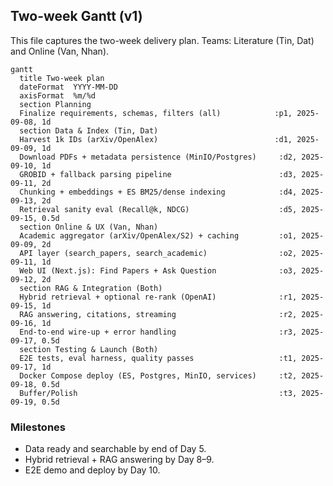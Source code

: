 ## Two-week Gantt (v1)

This file captures the two-week delivery plan. Teams: Literature (Tin, Dat) and Online (Van, Nhan).

```mermaid
gantt
  title Two-week plan
  dateFormat  YYYY-MM-DD
  axisFormat  %m/%d
  section Planning
  Finalize requirements, schemas, filters (all)            :p1, 2025-09-08, 1d
  section Data & Index (Tin, Dat)
  Harvest 1k IDs (arXiv/OpenAlex)                          :d1, 2025-09-09, 1d
  Download PDFs + metadata persistence (MinIO/Postgres)     :d2, 2025-09-10, 1d
  GROBID + fallback parsing pipeline                        :d3, 2025-09-11, 2d
  Chunking + embeddings + ES BM25/dense indexing            :d4, 2025-09-13, 2d
  Retrieval sanity eval (Recall@k, NDCG)                    :d5, 2025-09-15, 0.5d
  section Online & UX (Van, Nhan)
  Academic aggregator (arXiv/OpenAlex/S2) + caching         :o1, 2025-09-09, 2d
  API layer (search_papers, search_academic)                :o2, 2025-09-11, 1d
  Web UI (Next.js): Find Papers + Ask Question              :o3, 2025-09-12, 2d
  section RAG & Integration (Both)
  Hybrid retrieval + optional re-rank (OpenAI)              :r1, 2025-09-15, 1d
  RAG answering, citations, streaming                       :r2, 2025-09-16, 1d
  End-to-end wire-up + error handling                       :r3, 2025-09-17, 0.5d
  section Testing & Launch (Both)
  E2E tests, eval harness, quality passes                   :t1, 2025-09-17, 1d
  Docker Compose deploy (ES, Postgres, MinIO, services)     :t2, 2025-09-18, 0.5d
  Buffer/Polish                                             :t3, 2025-09-19, 0.5d
```

### Milestones
- Data ready and searchable by end of Day 5.
- Hybrid retrieval + RAG answering by Day 8–9.
- E2E demo and deploy by Day 10.

